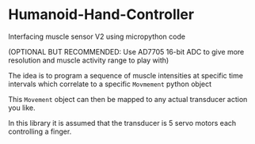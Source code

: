 # Humanoid-Hand-Controller

Interfacing muscle sensor V2 using micropython code 

(OPTIONAL BUT RECOMMENDED: Use AD7705 16-bit ADC to give more resolution and muscle activity range to play with)

The idea is to program a sequence of muscle intensities at specific time intervals which correlate to a specific `Movmement` python object

This `Movement` object can then be mapped to any actual transducer action you like. 

In this library it is assumed that the transducer is 5 servo motors each controlling a finger.
